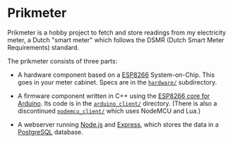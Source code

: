 Prikmeter
=========

Prikmeter is a hobby project to fetch and store readings from my electricity
meter, a Dutch "smart meter" which follows the DSMR (Dutch Smart Meter
Requirements) standard.

The prikmeter consists of three parts:

* A hardware component based on a [ESP8266](http://esp8266.net/)
  System-on-Chip. This goes in your meter cabinet. Specs are in the
  [`hardware/`](hardware) subdirectory.

* A firmware component written in C++ using the
  [ESP8266 core for Arduino](https://github.com/esp8266/Arduino). Its code is in
  the [`arduino_client/`](arduino_client) directory. (There is also a
  discontinued [`nodemcu_client/`](nodemcu_client) which uses NodeMCU and Lua.)

* A webserver running [Node.js](https://nodejs.org/) and
  [Express](http://expressjs.com/), which stores the data in a
  [PostgreSQL](https://www.postgresql.org/) database.
